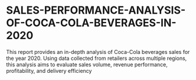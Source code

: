 # SALES-PERFORMANCE-ANALYSIS-OF-COCA-COLA-BEVERAGES-IN-2020
This report provides an in-depth analysis of Coca-Cola beverages sales for the year 2020. Using data collected from retailers across multiple regions, this analysis aims to evaluate sales volume, revenue performance, profitability, and delivery efficiency
